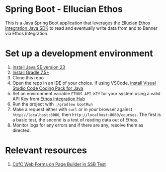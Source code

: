 # Spring Boot - Ellucian Ethos

This is a Java Spring Boot application that leverages the [Ellucian Ethos Integration Java SDK](https://github.com/ellucian-developer/integration-sdk-java) to read and eventually write data from and to Banner via Ethos Integration.

# Set up a development environment

1. [Install Java SE version 23](https://www.oracle.com/java/technologies/downloads/)
2. [Install Gradle 7.5+](https://gradle.org/install/)
3. Clone this repo
4. Open the repo in an IDE of your choice. If using VSCode, [install Visual Studio Code Coding Pack for Java](https://code.visualstudio.com/docs/languages/java#_install-visual-studio-code-for-java)
5. Set an environment variable `ETHOS_API_KEY` for your system using a valid API Key from [Ethos Integration Hub](https://integrate.elluciancloud.com)
6. Run the project with `./gradlew bootRun`
7. Make a request either with `curl` or in your browser against `http://localhost:8080`, then `http://localhost:8080/courses`. The first is a basic test, the second is a test of reading data out of Ethos.
8. Monitor logs for any errors and if there are any, resolve them as directed.

# Relevant resources

1. [CofC Web Forms on Page Builder in SSB Test](https://ssb.test.cofc.edu/BannerExtensibility/customPage/page/WebForms?form_id=21)
